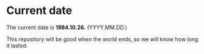 # Current date

The current date is **1984.10.26.** (YYYY.MM.DD.)

This repository will be good when the world ends, so we will know how long it lasted.